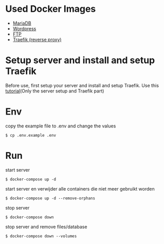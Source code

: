 

# Used Docker Images
- [MariaDB](https://hub.docker.com/_/mariadb)
- [Wordpress](https://hub.docker.com/_/wordpress)
- [FTP](https://hub.docker.com/r/stilliard/pure-ftpd/)
- [Traefik (reverse proxy)](https://hub.docker.com/_/traefik)

# Setup server and install and setup Traefik
Before use, first setup your server and install and setup Traefik. Use this [tutorial](https://www.digitalocean.com/community/tutorials/how-to-use-traefik-as-a-reverse-proxy-for-docker-containers-on-ubuntu-18-04)(Only the server setup and Traefik part)

# Env
copy the example file to .env and change the values

    $ cp .env.example .env
    
# Run
start server

    $ docker-compose up -d

start server en verwijder alle containers die niet meer gebruikt worden

    $ docker-compose up -d --remove-orphans

stop server
    
    $ docker-compose down

stop server and remove files/database

    $ docker-compose down --volumes


